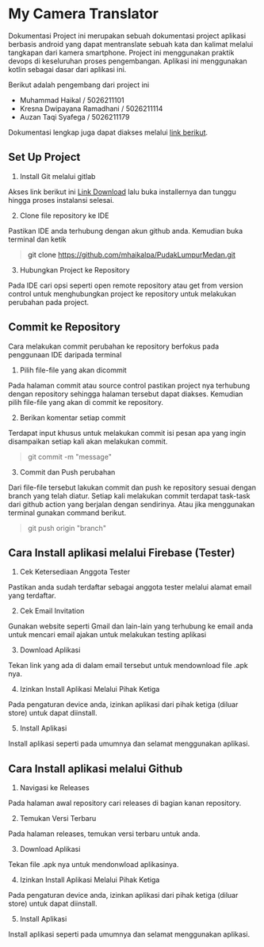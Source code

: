 # My Camera Translator
Dokumentasi Project ini merupakan sebuah dokumentasi project aplikasi berbasis android yang dapat mentranslate sebuah kata dan kalimat melalui tangkapan dari kamera smartphone. Project ini menggunakan praktik devops di keseluruhan proses pengembangan. Aplikasi ini menggunakan kotlin sebagai dasar dari aplikasi ini.

Berikut adalah pengembang dari project ini
* Muhammad Haikal / 5026211101
* Kresna Dwipayana Ramadhani / 5026211114
* Auzan Taqi Syafega / 5026211179

Dokumentasi lengkap juga dapat diakses melalui <a>[link berikut](https://drive.google.com/file/d/1M4IR7aoyDb1HbZpXIkGdV8ZOXN7vWZ3S/view?usp=sharing)<a>.

## Set Up Project
1. Install Git melalui gitlab

Akses link berikut ini <a>[Link Download](https://www.git-scm.com/downloads)<a> lalu buka installernya dan tunggu hingga proses instalansi selesai.

2. Clone file repository ke IDE 

Pastikan IDE anda terhubung dengan akun github anda. Kemudian buka terminal dan ketik
> git clone https://github.com/mhaikalpa/PudakLumpurMedan.git

3. Hubungkan Project ke Repository

Pada IDE cari opsi seperti open remote repository atau get from version control untuk menghubungkan project ke repository untuk melakukan perubahan pada project.

## Commit ke Repository
Cara melakukan commit perubahan ke repository berfokus pada penggunaan IDE daripada terminal

1. Pilih file-file yang akan dicommit

Pada halaman commit atau source control pastikan project nya terhubung dengan repository sehingga halaman tersebut dapat diakses. Kemudian pilih file-file yang akan di commit ke repository.

2. Berikan komentar setiap commit

Terdapat input khusus untuk melakukan commit isi pesan apa yang ingin disampaikan setiap kali akan melakukan commit.
> git commit -m "message"

3. Commit dan Push perubahan

Dari file-file tersebut lakukan commit dan push ke repository sesuai dengan branch yang telah diatur. Setiap kali melakukan commit terdapat task-task dari github action yang berjalan dengan sendirinya. Atau jika menggunakan terminal gunakan command berikut.
> git push origin "branch"

## Cara Install aplikasi melalui Firebase (Tester)
1. Cek Ketersediaan Anggota Tester

Pastikan anda sudah terdaftar sebagai anggota tester melalui alamat email yang terdaftar.

2. Cek Email Invitation

Gunakan website seperti Gmail dan lain-lain yang terhubung ke email anda untuk mencari email ajakan untuk melakukan testing aplikasi

3. Download Aplikasi

Tekan link yang ada di dalam email tersebut untuk mendownload file .apk nya.

4. Izinkan Install Aplikasi Melalui Pihak Ketiga

Pada pengaturan device anda, izinkan aplikasi dari pihak ketiga (diluar store) untuk dapat diinstall.

5. Install Aplikasi

Install aplikasi seperti pada umumnya dan selamat menggunakan aplikasi.

## Cara Install aplikasi melalui Github
1. Navigasi ke Releases

Pada halaman awal repository cari releases di bagian kanan repository.

2. Temukan Versi Terbaru

Pada halaman releases, temukan versi terbaru untuk anda.

3. Download Aplikasi

Tekan file .apk nya untuk mendonwload aplikasinya.

4. Izinkan Install Aplikasi Melalui Pihak Ketiga

Pada pengaturan device anda, izinkan aplikasi dari pihak ketiga (diluar store) untuk dapat diinstall.

5. Install Aplikasi

Install aplikasi seperti pada umumnya dan selamat menggunakan aplikasi.
